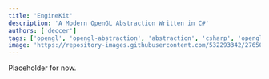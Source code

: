 ```yaml
---
title: 'EngineKit'
description: 'A Modern OpenGL Abstraction Written in C#'
authors: ['deccer']
tags: ['opengl', 'opengl-abstraction', 'abstraction', 'csharp', 'opengl46', 'modern-opengl']
image: 'https://repository-images.githubusercontent.com/532293342/27650880-6a18-41e4-ad6d-d8164761c5a1'
---
```


Placeholder for now.